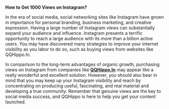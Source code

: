 <b>How to Get 1000 Views on Instagram?</b>

In the era of social media, social networking sites like Instagram have grown in importance for personal branding, business marketing, and creative expression. Having a large number of Instagram views can substantially expand your audience and influence. Instagram presents a terrific opportunity to reach a large audience with its more than a billion active users. You may have discovered many strategies to improve your internet visibility as you labor to do so, such as buying views from websites like QQHippo.In.

In comparison to the long-term advantages of organic growth, purchasing views on Instagram from companies like <b><a href="https://qqhippo.in/buy-instagram-views/">QQHippo.In</a></b> may appear like a really wonderful and excellent solution. However, you should also bear in mind that you may keep up your Instagram visibility and reach by concentrating on producing useful, fascinating, and real material and developing a true community. Remember that genuine views are the key to social media success, and QQHippo is here to help you get your content launched.

